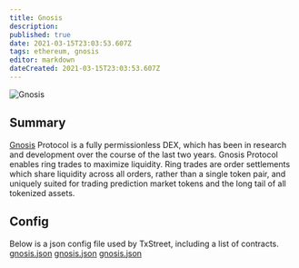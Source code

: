 ```yaml
---
title: Gnosis
description:
published: true
date: 2021-03-15T23:03:53.607Z
tags: ethereum, gnosis
editor: markdown
dateCreated: 2021-03-15T23:03:53.607Z
---
```


![Gnosis](https://txstreet.com/static/img/singles/house_logos/gnosis.png)

## Summary

<a href="https://gnosis.io" target="_blank">Gnosis</a> Protocol is a fully permissionless DEX, which has been in research and development over the course of the last two years. Gnosis Protocol enables ring trades to maximize liquidity. Ring trades are order settlements which share liquidity across all orders, rather than a single token pair, and uniquely suited for trading prediction market tokens and the long tail of all tokenized assets.

## Config

Below is a json config file used by TxStreet, including a list of contracts. [gnosis.json](/ethereum/houses/gnosis.json) [gnosis.json](/ethereum/houses/gnosis.json) [gnosis.json](/ethereum/houses/gnosis.json)